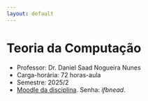 ```yaml
---
layout: default
---
```


# Teoria da Computação

- Professor: Dr. Daniel Saad Nogueira Nunes
- Carga-horária: 72 horas-aula
- Semestre: 2025/2
- [Moodle da disciplina](https://nead.ifb.edu.br/course/view.php?id=21535). Senha: *ifbnead*.